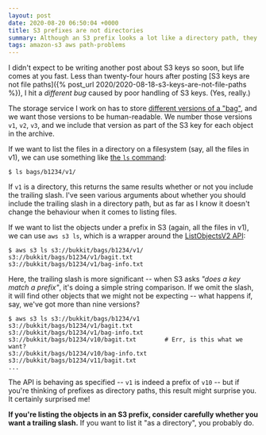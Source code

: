 ```yaml
---
layout: post
date: 2020-08-20 06:50:04 +0000
title: S3 prefixes are not directories
summary: Although an S3 prefix looks a lot like a directory path, they aren't the same. Whether or not you include a trailing slash can change the behaviour.
tags: amazon-s3 aws path-problems
---
```


I didn't expect to be writing another post about S3 keys so soon, but life comes at you fast.
Less than twenty-four hours after posting [S3 keys are not file paths]({% post_url 2020/2020-08-18-s3-keys-are-not-file-paths %}), I hit a *different bug* caused by poor handling of S3 keys.
(Yes, really.)

The storage service I work on has to store [different versions of a "bag"](https://stacks.wellcomecollection.org/how-we-store-multiple-versions-of-bagit-bags-e68499815184), and we want those versions to be human-readable.
We number those versions `v1`, `v2`, `v3`, and we include that version as part of the S3 key for each object in the archive.

If we want to list the files in a directory on a filesystem (say, all the files in v1), we can use something like [the `ls` command](https://en.wikipedia.org/wiki/Ls):

```console
$ ls bags/b1234/v1/
```

If `v1` is a directory, this returns the same results whether or not you include the trailing slash.
I've seen various arguments about whether you should include the trailing slash in a directory path, but as far as I know it doesn't change the behaviour when it comes to listing files.

If we want to list the objects under a prefix in S3 (again, all the files in v1), we can use `aws s3 ls`, which is a wrapper around the [ListObjectsV2 API](https://docs.aws.amazon.com/AmazonS3/latest/API/API_ListObjectsV2.html):

```
$ aws s3 ls s3://bukkit/bags/b1234/v1/
s3://bukkit/bags/b1234/v1/bagit.txt
s3://bukkit/bags/b1234/v1/bag-info.txt
```

Here, the trailing slash is more significant -- when S3 asks *"does a key match a prefix"*, it's doing a simple string comparison.
If we omit the slash, it will find other objects that we might not be expecting -- what happens if, say, we've got more than nine versions?

```
$ aws s3 ls s3://bukkit/bags/b1234/v1
s3://bukkit/bags/b1234/v1/bagit.txt
s3://bukkit/bags/b1234/v1/bag-info.txt
s3://bukkit/bags/b1234/v10/bagit.txt        # Err, is this what we want?
s3://bukkit/bags/b1234/v10/bag-info.txt
s3://bukkit/bags/b1234/v11/bagit.txt
...
```

The API is behaving as specified -- `v1` is indeed a prefix of `v10` -- but if you're thinking of prefixes as directory paths, this result might surprise you.
It certainly surprised me!

**If you're listing the objects in an S3 prefix, consider carefully whether you want a trailing slash.**
If you want to list it "as a directory", you probably do.
